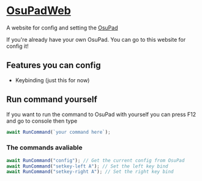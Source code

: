 # [OsuPadWeb](https://osupad.kjn.in.th/)
A website for config and setting the [OsuPad](https://github.com/kidjanate/OsuPad)

If you're already have your own OsuPad. You can go to this website for config it!

## Features you can config
 * Keybinding (just this for now)

## Run command yourself
If you want to run the command to OsuPad with yourself you can press F12 and go to console then type
```js
await RunCommand(`your command here`);
```

### The commands avaliable
```js
await RunCommand("config"); // Get the current config from OsuPad
await RunCommand("setkey-left A"); // Set the left key bind
await RunCommand("setkey-right A"); // Set the right key bind
```
